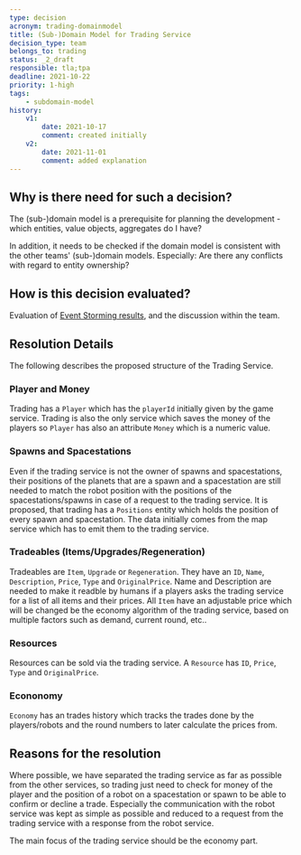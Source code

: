 ```yaml
---
type: decision
acronym: trading-domainmodel
title: (Sub-)Domain Model for Trading Service
decision_type: team
belongs_to: trading
status: _2_draft
responsible: tla;tpa
deadline: 2021-10-22
priority: 1-high
tags: 
    - subdomain-model
history:
    v1:
        date: 2021-10-17
        comment: created initially    
    v2:
        date: 2021-11-01
        comment: added explanation         
---
```


## Why is there need for such a decision?

The (sub-)domain model is a prerequisite for planning the development - which entities, value objects, aggregates 
do I have? 

In addition, it needs to be checked if the domain model is consistent with the other teams' (sub-)domain models.
Especially: Are there any conflicts with regard to entity ownership?


## How is this decision evaluated?

Evaluation of [Event Storming results](https://miro.com/app/board/o9J_lsQV7ZA=/), and the discussion within the team.
 
## Resolution Details
The following describes the proposed structure of the Trading Service.

### Player and Money

Trading has a `Player` which has the `playerId` initially given by the game service. Trading is also the only service which saves the money of the players so `Player` has also an attribute `Money` which is a numeric value.

### Spawns and Spacestations

Even if the trading service is not the owner of spawns and spacestations, their positions of the planets that are a spawn and a spacestation are still needed to match the robot position with the positions of the spacestations/spawns in case of a request to the trading service. It is proposed, that trading has a `Positions` entity which holds the position of every spawn and spacestation. The data initially comes from the map service which has to emit them to the trading service.

### Tradeables (Items/Upgrades/Regeneration)

Tradeables are `Item`, `Upgrade` or `Regeneration`. They have an `ID`, `Name`, `Description`, `Price`, `Type` and `OriginalPrice`. 
Name and Description are needed to make it readble by humans if a players asks the trading service for a list of all items and their prices. All `Item` have an adjustable price which will be changed be the economy algorithm of the trading service, based on multiple factors such as demand, current round, etc.. 

### Resources

Resources can be sold via the trading service. A `Resource` has `ID`, `Price`, `Type` and `OriginalPrice`. 

### Econonomy

`Economy` has an trades history which tracks the trades done by the players/robots and the round numbers to later calculate the prices from.

## Reasons for the resolution

Where possible, we have separated the trading service as far as possible from the other services, so trading just need to check for money of the player and the position of a robot on a spacestation or spawn to be able to confirm or decline a trade. Especially the communication with the robot service was kept as simple as possible and reduced to a request from the trading service with a response from the robot service.

The main focus of the trading service should be the economy part.
